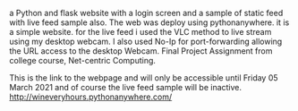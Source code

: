 a Python and flask website with a login screen and a sample of static feed with live feed sample also.
The web was deploy using pythonanywhere. it is a simple website.
for the live feed i used the VLC method to live stream using my desktop webcam. I also used No-Ip for port-forwarding allowing the URL access to the desktop Webcam.
Final Project Assignment from college course, Net-centric Computing.

This is the link to the webpage and will only be accessible until Friday 05 March 2021 and of course the live feed sample will be inactive.
http://wineveryhours.pythonanywhere.com/
